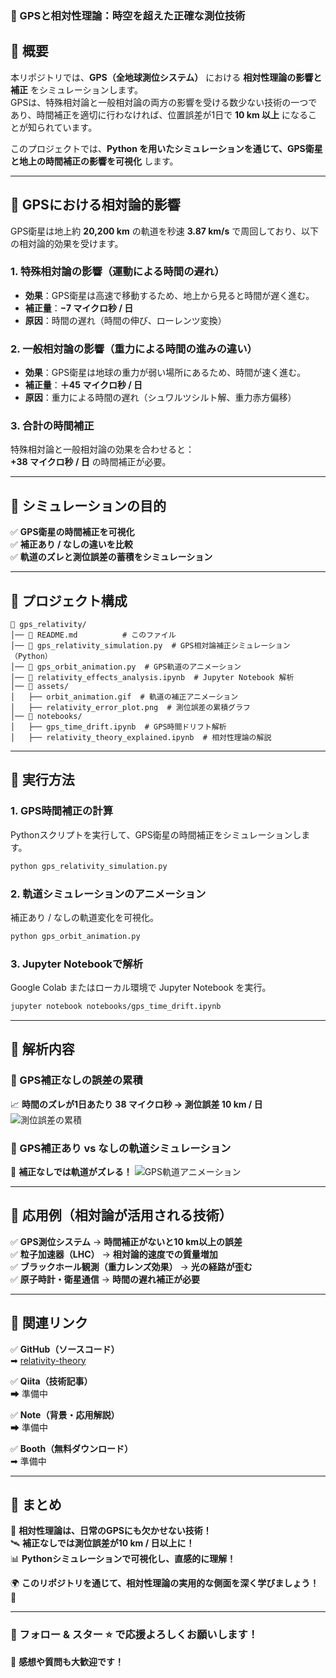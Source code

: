 ### **📌 GPSと相対性理論：時空を超えた正確な測位技術**  

## **📌 概要**  
本リポジトリでは、**GPS（全地球測位システム）** における **相対性理論の影響と補正** をシミュレーションします。  
GPSは、特殊相対論と一般相対論の両方の影響を受ける数少ない技術の一つであり、時間補正を適切に行わなければ、位置誤差が1日で **10 km 以上** になることが知られています。  

このプロジェクトでは、**Python を用いたシミュレーションを通じて、GPS衛星と地上の時間補正の影響を可視化** します。  

---

## **📌 GPSにおける相対論的影響**  
GPS衛星は地上約 **20,200 km** の軌道を秒速 **3.87 km/s** で周回しており、以下の相対論的効果を受けます。

### **1. 特殊相対論の影響（運動による時間の遅れ）**  
- **効果**：GPS衛星は高速で移動するため、地上から見ると時間が遅く進む。  
- **補正量**：**−7 マイクロ秒 / 日**  
- **原因**：時間の遅れ（時間の伸び、ローレンツ変換）  

### **2. 一般相対論の影響（重力による時間の進みの違い）**  
- **効果**：GPS衛星は地球の重力が弱い場所にあるため、時間が速く進む。  
- **補正量**：**＋45 マイクロ秒 / 日**  
- **原因**：重力による時間の遅れ（シュワルツシルト解、重力赤方偏移）  

### **3. 合計の時間補正**  
特殊相対論と一般相対論の効果を合わせると：  
**+38 マイクロ秒 / 日** の時間補正が必要。

---

## **📌 シミュレーションの目的**
✅ **GPS衛星の時間補正を可視化**  
✅ **補正あり / なしの違いを比較**  
✅ **軌道のズレと測位誤差の蓄積をシミュレーション**  

---

## **📌 プロジェクト構成**
```plaintext
📂 gps_relativity/
│── 📜 README.md          # このファイル
│── 📜 gps_relativity_simulation.py  # GPS相対論補正シミュレーション（Python）
│── 📜 gps_orbit_animation.py  # GPS軌道のアニメーション
│── 📜 relativity_effects_analysis.ipynb  # Jupyter Notebook 解析
│── 📂 assets/
│   ├── orbit_animation.gif  # 軌道の補正アニメーション
│   ├── relativity_error_plot.png  # 測位誤差の累積グラフ
│── 📂 notebooks/
│   ├── gps_time_drift.ipynb  # GPS時間ドリフト解析
│   ├── relativity_theory_explained.ipynb  # 相対性理論の解説
```

---

## **📌 実行方法**
### **1. GPS時間補正の計算**
Pythonスクリプトを実行して、GPS衛星の時間補正をシミュレーションします。
```bash
python gps_relativity_simulation.py
```

### **2. 軌道シミュレーションのアニメーション**
補正あり / なしの軌道変化を可視化。
```bash
python gps_orbit_animation.py
```

### **3. Jupyter Notebookで解析**
Google Colab またはローカル環境で Jupyter Notebook を実行。
```bash
jupyter notebook notebooks/gps_time_drift.ipynb
```

---

## **📌 解析内容**
### **🔹 GPS補正なしの誤差の累積**
📈 **時間のズレが1日あたり 38 マイクロ秒 → 測位誤差 10 km / 日**  
![測位誤差の累積](assets/relativity_error_plot.png)

### **🔹 GPS補正あり vs なしの軌道シミュレーション**
🎥 **補正なしでは軌道がズレる！**
![GPS軌道アニメーション](assets/orbit_animation.gif)

---

## **📌 応用例（相対論が活用される技術）**
✅ **GPS測位システム** → **時間補正がないと10 km以上の誤差**  
✅ **粒子加速器（LHC）** → **相対論的速度での質量増加**  
✅ **ブラックホール観測（重力レンズ効果）** → **光の経路が歪む**  
✅ **原子時計・衛星通信** → **時間の遅れ補正が必要**  

---

## **📌 関連リンク**
✅ **GitHub（ソースコード）**  
➡ [relativity-theory](https://github.com/Ry02024/Research-Plan-AIHumanoid-Guidelines/blob/main/relativity-theory)  

✅ **Qiita（技術記事）**  
➡ 準備中  

✅ **Note（背景・応用解説）**  
➡ 準備中  

✅ **Booth（無料ダウンロード）**  
➡ 準備中  

---

## **📌 まとめ**
🚀 **相対性理論は、日常のGPSにも欠かせない技術！**  
🛰️ **補正なしでは測位誤差が10 km / 日以上に！**  
📊 **Pythonシミュレーションで可視化し、直感的に理解！**  

🌍 **このリポジトリを通じて、相対性理論の実用的な側面を深く学びましょう！** 🚀

---

### **🔹 フォロー & スター ⭐ で応援よろしくお願いします！**  
📢 **感想や質問も大歓迎です！**
